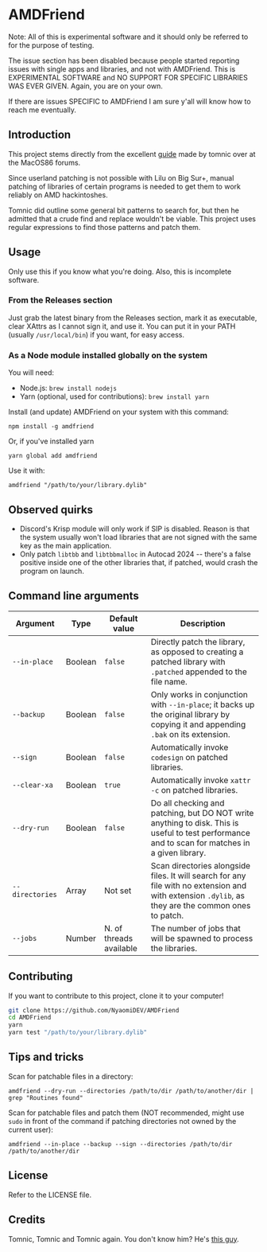 # AMDFriend

Note: All of this is experimental software and it should only be referred to for the purpose of testing.

The issue section has been disabled because people started reporting issues with single apps and libraries, and not with AMDFriend. This is EXPERIMENTAL SOFTWARE and NO SUPPORT FOR SPECIFIC LIBRARIES WAS EVER GIVEN. Again, you are on your own.

If there are issues SPECIFIC to AMDFriend I am sure y'all will know how to reach me eventually.

## Introduction

This project stems directly from the excellent [guide](https://www.macos86.it/topic/5489-tutorial-for-patching-binaries-for-amd-hackintosh-compatibility/) made by tomnic over at the MacOS86 forums.

Since userland patching is not possible with Lilu on Big Sur+, manual patching of libraries of certain programs is needed to get them to work reliably on AMD hackintoshes.

Tomnic did outline some general bit patterns to search for, but then he admitted that a crude find and replace wouldn't be viable. This project uses regular expressions to find those patterns and patch them.

## Usage

Only use this if you know what you're doing. Also, this is incomplete software.

### From the Releases section

Just grab the latest binary from the Releases section, mark it as executable, clear XAttrs as I cannot sign it, and use it. You can put it in your PATH (usually `/usr/local/bin`) if you want, for easy access.

### As a Node module installed globally on the system

You will need:
- Node.js: `brew install nodejs`
- Yarn (optional, used for contributions): `brew install yarn`

Install (and update) AMDFriend on your system with this command:
```
npm install -g amdfriend
```

Or, if you've installed yarn
```
yarn global add amdfriend
```

Use it with:
```
amdfriend "/path/to/your/library.dylib"
```

## Observed quirks

- Discord's Krisp module will only work if SIP is disabled. Reason is that the system usually won't load libraries that are not signed with the same key as the main application.
- Only patch `libtbb` and `libtbbmalloc` in Autocad 2024 -- there's a false positive inside one of the other libraries that, if patched, would crash the program on launch.

## Command line arguments

|Argument|Type|Default value|Description|
|-|-|-|-|
|`--in-place`|Boolean|`false`|Directly patch the library, as opposed to creating a patched library with `.patched` appended to the file name.|
|`--backup`|Boolean|`false`|Only works in conjunction with `--in-place`; it backs up the original library by copying it and appending `.bak` on its extension.|
|`--sign`|Boolean|`false`|Automatically invoke `codesign` on patched libraries.|
|`--clear-xa`|Boolean|`true`|Automatically invoke `xattr -c` on patched libraries.|
|`--dry-run`|Boolean|`false`|Do all checking and patching, but DO NOT write anything to disk. This is useful to test performance and to scan for matches in a given library.|
|`--directories`|Array|Not set|Scan directories alongside files. It will search for any file with no extension and with extension `.dylib`, as they are the common ones to patch.|
|`--jobs`|Number|N. of threads available|The number of jobs that will be spawned to process the libraries.|

## Contributing

If you want to contribute to this project, clone it to your computer!

```sh
git clone https://github.com/NyaomiDEV/AMDFriend
cd AMDFriend
yarn
yarn test "/path/to/your/library.dylib"
```

## Tips and tricks

Scan for patchable files in a directory:
```
amdfriend --dry-run --directories /path/to/dir /path/to/another/dir | grep "Routines found"
```

Scan for patchable files and patch them (NOT recommended, might use `sudo` in front of the command if patching directories not owned by the current user):
```
amdfriend --in-place --backup --sign --directories /path/to/dir /path/to/another/dir
```

## License

Refer to the LICENSE file.

## Credits

Tomnic, Tomnic and Tomnic again. You don't know him? He's [this guy](https://www.macos86.it/profile/69-tomnic/).
